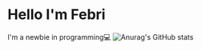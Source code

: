 # Hello I'm Febri

I'm a newbie in programming💻
![Anurag's GitHub stats](https://github-readme-stats.vercel.app/api?username=anuraghazra&hide=contribs,prs)
